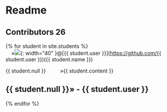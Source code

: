 # Readme 
## Contributors 26

{% for student in site.students %} <br />
  &nbsp;&nbsp;&nbsp;&nbsp;&#187;<img src="{{ student.image }}">{: width="40" }@[{{ student.user }}](https://github.com/{{ student.user }})({{ student.name }}) <br /> 
  <p>{{ student.null }}&nbsp;&nbsp;&nbsp;&nbsp;&nbsp;&nbsp;&nbsp;&nbsp;&nbsp;&nbsp;&#187;{{ student.content }}</p>

  <h2>{{ student.null }}&#187; - {{ student.user }}</h2>

{% endfor %}

